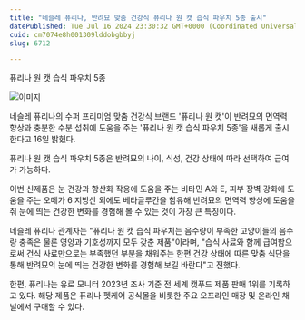 ```yaml
---
title: "네슬레 퓨리나, 반려묘 맞춤 건강식 퓨리나 원 캣 습식 파우치 5종 출시"
datePublished: Tue Jul 16 2024 23:30:32 GMT+0000 (Coordinated Universal Time)
cuid: cm7074e8h001309lddobgbbyj
slug: 6712

---
```



퓨리나 원 캣 습식 파우치 5종

![이미지](https://cdn.hashnode.com/res/hashnode/image/upload/v1739261046995/2dca0d73-2c5b-484d-8fc6-f7d08d466ad9.jpeg)

네슬레 퓨리나의 수퍼 프리미엄 맞춤 건강식 브랜드 '퓨리나 원 캣'이 반려묘의 면역력 향상과 충분한 수분 섭취에 도움을 주는 '퓨리나 원 캣 습식 파우치 5종'을 새롭게 출시한다고 16일 밝혔다.

퓨리나 원 캣 습식 파우치 5종은 반려묘의 나이, 식성, 건강 상태에 따라 선택하여 급여가 가능하다.

이번 신제품은 눈 건강과 항산화 작용에 도움을 주는 비타민 A와 E, 피부 장벽 강화에 도움을 주는 오메가 6 지방산 외에도 베타글루칸을 함유해 반려묘의 면역력 향상에 도움을 줘 눈에 띄는 건강한 변화를 경험해 볼 수 있는 것이 가장 큰 특징이다.

네슬레 퓨리나 관계자는 "퓨리나 원 캣 습식 파우치는 음수량이 부족한 고양이들의 음수량 충족은 물론 영양과 기호성까지 모두 갖춘 제품"이라며, "습식 사료와 함께 급여함으로써 건식 사료만으로는 부족했던 부분을 채워주는 한편 건강 상태에 따른 맞춤 식단을 통해 반려묘의 눈에 띄는 건강한 변화를 경험해 보길 바란다"고 전했다.

한편, 퓨리나는 유로 모니터 2023년 조사 기준 전 세계 캣푸드 제품 판매 1위를 기록하고 있다. 해당 제품은 퓨리나 펫케어 공식몰을 비롯한 주요 오프라인 매장 및 온라인 채널에서 구매할 수 있다.